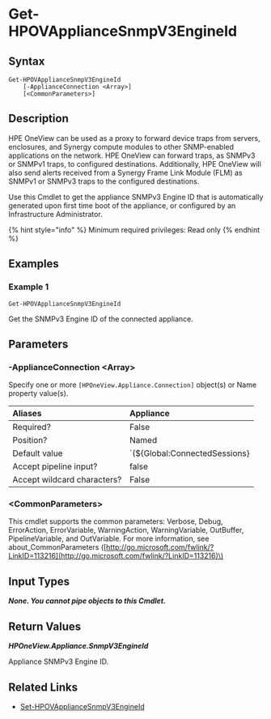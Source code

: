 ﻿---
description: Get appliance SNMPv3 Engine ID.
---

# Get-HPOVApplianceSnmpV3EngineId

## Syntax

```text
Get-HPOVApplianceSnmpV3EngineId
    [-ApplianceConnection <Array>]
    [<CommonParameters>]
```

## Description

HPE OneView can be used as a proxy to forward device traps from servers, enclosures, and Synergy compute modules to other SNMP-enabled applications on the network. HPE OneView can forward traps, as SNMPv3 or SNMPv1 traps, to configured destinations. Additionally, HPE OneView will also send alerts received from a Synergy Frame Link Module (FLM) as SNMPv1 or SNMPv3 traps to the configured destinations.

Use this Cmdlet to get the appliance SNMPv3 Engine ID that is automatically generated upon first time boot of the appliance, or configured by an Infrastructure Administrator.

{% hint style="info" %}
Minimum required privileges: Read only
{% endhint %}

## Examples

###  Example 1 

```text
Get-HPOVApplianceSnmpV3EngineId
```

Get the SNMPv3 Engine ID of the connected appliance.

## Parameters

### -ApplianceConnection &lt;Array&gt;

Specify one or more `[HPOneView.Appliance.Connection]` object(s) or Name property value(s).

| Aliases | Appliance |
| :--- | :--- |
| Required? | False |
| Position? | Named |
| Default value | `(${Global:ConnectedSessions} | ? Default)` |
| Accept pipeline input? | false |
| Accept wildcard characters? | False |

### &lt;CommonParameters&gt;

This cmdlet supports the common parameters: Verbose, Debug, ErrorAction, ErrorVariable, WarningAction, WarningVariable, OutBuffer, PipelineVariable, and OutVariable. For more information, see about\_CommonParameters \([http://go.microsoft.com/fwlink/?LinkID=113216](http://go.microsoft.com/fwlink/?LinkID=113216)\)

## Input Types

_**None.  You cannot pipe objects to this Cmdlet.**_

## Return Values

_**HPOneView.Appliance.SnmpV3EngineId**_

Appliance SNMPv3 Engine ID.

## Related Links

* [Set-HPOVApplianceSnmpV3EngineId](set-hpovappliancesnmpv3engineid.md)
